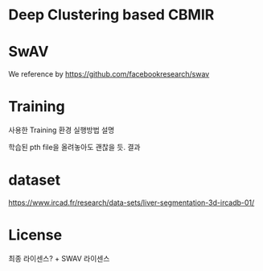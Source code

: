 # Deep Clustering based CBMIR

# SwAV

We reference by https://github.com/facebookresearch/swav

# Training
사용한 Training 환경
실행방법 설명

학습된 pth file을 올려놓아도 괜찮을 듯.
결과


# dataset

https://www.ircad.fr/research/data-sets/liver-segmentation-3d-ircadb-01/




# License
최종 라이센스? + SWAV 라이센스
